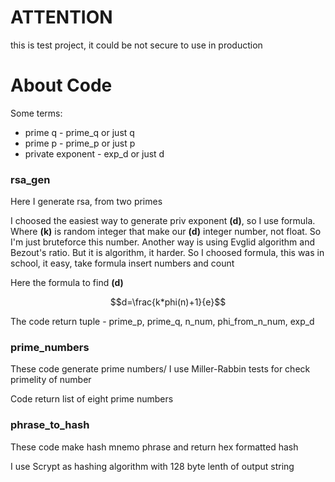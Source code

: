 # ATTENTION

this is test project, it could be not secure to use in production

# About Code

Some terms:
- prime q - prime_q or just q
- prime p - prime_p or just p
- private exponent - exp_d or just d
### rsa_gen

Here I generate rsa, from two primes

I choosed the easiest way to generate priv exponent **(d)**, so I use formula. Where **(k)** is random integer that make our **(d)** integer number, not float. So I'm just bruteforce this number. Another way is using Evglid algorithm and Bezout's ratio. But it is algorithm, it harder. So I choosed formula, this was in school, it easy, take formula insert numbers and count

Here the formula to find **(d)**
```math
d=\frac{k*phi(n)+1}{e}
```

The code return tuple - prime_p, prime_q, n_num, phi_from_n_num, exp_d

### prime_numbers
These code generate prime numbers/ I use Miller-Rabbin tests for check primelity of number

Code return list of eight prime numbers

### phrase_to_hash 
These code make hash mnemo phrase and return hex formatted hash

I use Scrypt as hashing algorithm with 128 byte lenth of output string

